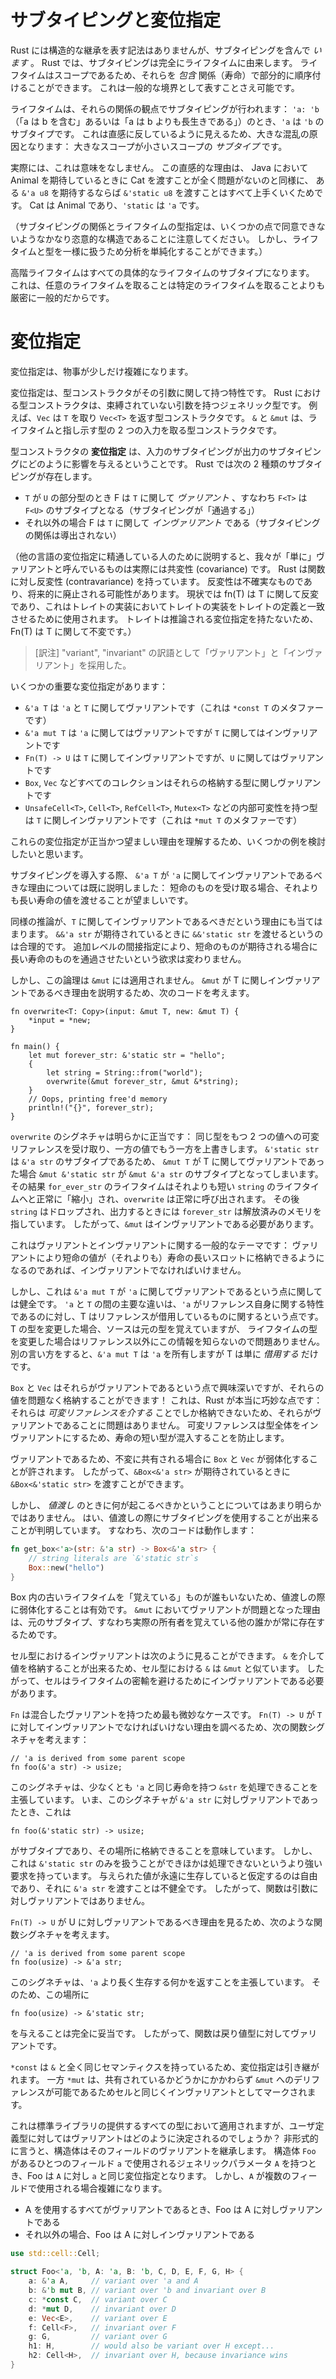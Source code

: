 <!--
# Subtyping and Variance
-->

# サブタイピングと変位指定

<!--
Although Rust doesn't have any notion of structural inheritance, it *does*
include subtyping. In Rust, subtyping derives entirely from lifetimes. Since
lifetimes are scopes, we can partially order them based on the *contains*
(outlives) relationship. We can even express this as a generic bound.
-->

Rust には構造的な継承を表す記法はありませんが、サブタイピングを含んで *います* 。
Rust では、サブタイピングは完全にライフタイムに由来します。
ライフタイムはスコープであるため、それらを *包含* 関係（寿命）で部分的に順序付けることができます。
これは一般的な境界として表すことさえ可能です。

<!--
Subtyping on lifetimes is in terms of that relationship: if `'a: 'b` ("a contains
b" or "a outlives b"), then `'a` is a subtype of `'b`. This is a large source of
confusion, because it seems intuitively backwards to many: the bigger scope is a
*subtype* of the smaller scope.
-->

ライフタイムは、それらの関係の観点でサブタイピングが行われます：
`'a: 'b`（「a は b を含む」あるいは「a は b よりも長生きである」）のとき、`'a` は `'b` のサブタイプです。
これは直感に反しているように見えるため、大きな混乱の原因となります：
大きなスコープが小さいスコープの *サブタイプ* です。

<!--
This does in fact make sense, though. The intuitive reason for this is that if
you expect an `&'a u8`, then it's totally fine for me to hand you an `&'static
u8`, in the same way that if you expect an Animal in Java, it's totally fine for
me to hand you a Cat. Cats are just Animals *and more*, just as `'static` is
just `'a` *and more*.
-->

実際には、これは意味をなしません。
この直感的な理由は、
Java において Animal を期待しているときに Cat を渡すことが全く問題がないのと同様に、
ある `&'a u8` を期待するならば `&'static u8` を渡すことはすべて上手くいくためです。
Cat は Animal であり、`'static` は `'a` です。

<!--
(Note, the subtyping relationship and typed-ness of lifetimes is a fairly
arbitrary construct that some disagree with. However it simplifies our analysis
to treat lifetimes and types uniformly.)
-->

（サブタイピングの関係とライフタイムの型指定は、いくつかの点で同意できないようなかなり恣意的な構造であることに注意してください。
しかし、ライフタイムと型を一様に扱うため分析を単純化することができます。）


<!--
Higher-ranked lifetimes are also subtypes of every concrete lifetime. This is
because taking an arbitrary lifetime is strictly more general than taking a
specific one.
-->

高階ライフタイムはすべての具体的なライフタイムのサブタイプになります。
これは、任意のライフタイムを取ることは特定のライフタイムを取ることよりも厳密に一般的だからです。

<!--
# Variance
-->

# 変位指定

<!--
Variance is where things get a bit complicated.
-->

変位指定は、物事が少しだけ複雑になります。

<!--
Variance is a property that *type constructors* have with respect to their
arguments. A type constructor in Rust is a generic type with unbound arguments.
For instance `Vec` is a type constructor that takes a `T` and returns a
`Vec<T>`. `&` and `&mut` are type constructors that take two inputs: a
lifetime, and a type to point to.
-->

変位指定は、型コンストラクタがその引数に関して持つ特性です。
Rust における型コンストラクタは、束縛されていない引数を持つジェネリック型です。
例えば、`Vec` は `T` を取り `Vec<T>` を返す型コンストラクタです。
`&` と `&mut` は、ライフタイムと指し示す型の 2 つの入力を取る型コンストラクタです。

<!--
A type constructor's *variance* is how the subtyping of its inputs affects the
subtyping of its outputs. There are two kinds of variance in Rust:
-->

型コンストラクタの **変位指定** は、入力のサブタイピングが出力のサブタイピングにどのように影響を与えるということです。
Rust では次の 2 種類のサブタイピングが存在します。

<!--
* F is *variant* over `T` if `T` being a subtype of `U` implies
  `F<T>` is a subtype of `F<U>` (subtyping "passes through")
* F is *invariant* over `T` otherwise (no subtyping relation can be derived)
-->

* `T` が `U` の部分型のとき F は `T` に関して *ヴァリアント* 、すなわち `F<T>` は `F<U>` のサブタイプとなる（サブタイピングが「通過する」）
* それ以外の場合 F は `T` に関して *インヴァリアント* である（サブタイピングの関係は導出されない）

<!--
(For those of you who are familiar with variance from other languages, what we
refer to as "just" variance is in fact *covariance*. Rust has *contravariance*
for functions. The future of contravariance is uncertain and it may be
scrapped. For now, `fn(T)` is contravariant in `T`, which is used in matching
methods in trait implementations to the trait definition. Traits don't have
inferred variance, so `Fn(T)` is invariant in `T`).
-->

（他の言語の変位指定に精通している人のために説明すると、我々が「単に」ヴァリアントと呼んでいるものは実際には共変性 (covariance) です。
Rust は関数に対し反変性 (contravariance) を持っています。
反変性は不確実なものであり、将来的に廃止される可能性があります。
現状では fn(T) は T に関して反変であり、これはトレイトの実装においてトレイトの実装をトレイトの定義と一致させるために使用されます。
トレイトは推論される変位指定を持たないため、Fn(T) は T に関して不変です。）

> [訳注]
> "variant", "invariant" の訳語として「ヴァリアント」と「インヴァリアント」を採用した。

<!--
Some important variances:
-->

いくつかの重要な変位指定があります：

<!--
* `&'a T` is variant over `'a` and `T` (as is `*const T` by metaphor)
* `&'a mut T` is variant over `'a` but invariant over `T`
* `Fn(T) -> U` is invariant over `T`, but variant over `U`
* `Box`, `Vec`, and all other collections are variant over the types of
  their contents
* `UnsafeCell<T>`, `Cell<T>`, `RefCell<T>`, `Mutex<T>` and all other
  interior mutability types are invariant over T (as is `*mut T` by metaphor)
-->

* `&'a T` は `'a` と `T` に関してヴァリアントです（これは `*const T` のメタファーです）
* `&'a mut T` は `'a` に関してはヴァリアントですが `T` に関してはインヴァリアントです
* `Fn(T) -> U` は `T` に関してインヴァリアントですが、`U` に関してはヴァリアントです
* `Box`, `Vec` などすべてのコレクションはそれらの格納する型に関しヴァリアントです
* `UnsafeCell<T>`, `Cell<T>`, `RefCell<T>`, `Mutex<T>` などの内部可変性を持つ型は `T` に関しインヴァリアントです（これは `*mut T` のメタファーです）

<!--
To understand why these variances are correct and desirable, we will consider
several examples.
-->

これらの変位指定が正当かつ望ましい理由を理解するため、いくつかの例を検討したいと思います。

<!--
We have already covered why `&'a T` should be variant over `'a` when
introducing subtyping: it's desirable to be able to pass longer-lived things
where shorter-lived things are needed.
-->

サブタイピングを導入する際、 `&'a T` が `'a` に関してインヴァリアントであるべきな理由については既に説明しました：
短命のものを受け取る場合、それよりも長い寿命の値を渡せることが望ましいです。

<!--
Similar reasoning applies to why it should be variant over T. It is reasonable
to be able to pass `&&'static str` where an `&&'a str` is expected. The
additional level of indirection does not change the desire to be able to pass
longer lived things where shorted lived things are expected.
-->

同様の推論が、`T` に関してインヴァリアントであるべきだという理由にも当てはまります。
`&&'a str` が期待されているときに `&&'static str` を渡せるというのは合理的です。
追加レベルの間接指定により、短命のものが期待される場合に長い寿命のものを通過させたいという欲求は変わりません。

<!--
However this logic doesn't apply to `&mut`. To see why `&mut` should
be invariant over T, consider the following code:
-->

しかし、この論理は `&mut` には適用されません。
`&mut` が T に関しインヴァリアントであるべき理由を説明するため、次のコードを考えます。

```rust,ignore
fn overwrite<T: Copy>(input: &mut T, new: &mut T) {
    *input = *new;
}

fn main() {
    let mut forever_str: &'static str = "hello";
    {
        let string = String::from("world");
        overwrite(&mut forever_str, &mut &*string);
    }
    // Oops, printing free'd memory
    println!("{}", forever_str);
}
```

<!--
The signature of `overwrite` is clearly valid: it takes mutable references to
two values of the same type, and overwrites one with the other. If `&mut T` was
variant over T, then `&mut &'static str` would be a subtype of `&mut &'a str`,
since `&'static str` is a subtype of `&'a str`. Therefore the lifetime of
`forever_str` would successfully be "shrunk" down to the shorter lifetime of
`string`, and `overwrite` would be called successfully. `string` would
subsequently be dropped, and `forever_str` would point to freed memory when we
print it! Therefore `&mut` should be invariant.
-->

`overwrite` のシグネチャは明らかに正当です：
同じ型をもつ 2 つの値への可変リファレンスを受け取り、一方の値でもう一方を上書きします。
`&'static str` は `&'a str` のサブタイプであるため、 `&mut T` が T に関してヴァリアントであった場合 `&mut &'static str` が `&mut &'a str` のサブタイプとなってしまいます。
その結果 `for_ever_str` のライフタイムはそれよりも短い `string` のライフタイムへと正常に「縮小」され、`overwrite` は正常に呼び出されます。
その後 `string` はドロップされ、出力するときには `forever_str` は解放済みのメモリを指しています。
したがって、`&mut` はインヴァリアントである必要があります。

<!--
This is the general theme of variance vs invariance: if variance would allow you
to store a short-lived value into a longer-lived slot, then you must be
invariant.
-->

これはヴァリアントとインヴァリアントに関する一般的なテーマです：
ヴァリアントにより短命の値が（それよりも）寿命の長いスロットに格納できるようになるのであれば、インヴァリアントでなければいけません。

<!--
However it *is* sound for `&'a mut T` to be variant over `'a`. The key difference
between `'a` and T is that `'a` is a property of the reference itself,
while T is something the reference is borrowing. If you change T's type, then
the source still remembers the original type. However if you change the
lifetime's type, no one but the reference knows this information, so it's fine.
Put another way: `&'a mut T` owns `'a`, but only *borrows* T.
-->

しかし、これは `&'a mut T` が `'a` に関してヴァリアントであるという点に関しては健全です。
`'a` と `T` の間の主要な違いは、`'a` がリファレンス自身に関する特性であるのに対し、T はリファレンスが借用しているものに関するという点です。
T の型を変更した場合、ソースは元の型を覚えていますが、
ライフタイムの型を変更した場合はリファレンス以外にこの情報を知らないので問題ありません。
別の言い方をすると、`&'a mut T` は `'a` を所有しますが T は単に *借用する* だけです。

<!--
`Box` and `Vec` are interesting cases because they're variant, but you can
definitely store values in them! This is where Rust gets really clever: it's
fine for them to be variant because you can only store values
in them *via a mutable reference*! The mutable reference makes the whole type
invariant, and therefore prevents you from smuggling a short-lived type into
them.
-->

`Box` と `Vec` はそれらがヴァリアントであるという点で興味深いですが、それらの値を問題なく格納することができます！
これは、Rust が本当に巧妙な点です：
それらは *可変リファレンスを介する* ことでしか格納できないため、それらがヴァリアントであることに問題はありません。
可変リファレンスは型全体をインヴァリアントにするため、寿命の短い型が混入することを防止します。

<!--
Being variant allows `Box` and `Vec` to be weakened when shared
immutably. So you can pass a `&Box<&'static str>` where a `&Box<&'a str>` is
expected.
-->

ヴァリアントであるため、不変に共有される場合に `Box` と `Vec` が弱体化することが許されます。
したがって、`&Box<&'a str>` が期待されているときに `&Box<&'static str>` を渡すことができます。

<!--
However what should happen when passing *by-value* is less obvious. It turns out
that, yes, you can use subtyping when passing by-value. That is, this works:
-->

しかし、 *値渡し* のときに何が起こるべきかということについてはあまり明らかではありません。
はい、値渡しの際にサブタイピングを使用することが出来ることが判明しています。
すなわち、次のコードは動作します：

```rust
fn get_box<'a>(str: &'a str) -> Box<&'a str> {
    // string literals are `&'static str`s
    Box::new("hello")
}
```

<!--
Weakening when you pass by-value is fine because there's no one else who
"remembers" the old lifetime in the Box. The reason a variant `&mut` was
trouble was because there's always someone else who remembers the original
subtype: the actual owner.
-->

Box 内の古いライフタイムを「覚えている」ものが誰もいないため、値渡しの際に弱体化することは有効です。
`&mut` においてヴァリアントが問題となった理由は、元のサブタイプ、すなわち実際の所有者を覚えている他の誰かが常に存在するためです。

<!--
The invariance of the cell types can be seen as follows: `&` is like an `&mut`
for a cell, because you can still store values in them through an `&`. Therefore
cells must be invariant to avoid lifetime smuggling.
-->

セル型におけるインヴァリアントは次のように見ることができます。
`&` を介して値を格納することが出来るため、セル型における `&` は `&mut` と似ています。
したがって、セルはライフタイムの密輸を避けるためにインヴァリアントである必要があります。

<!--
`Fn` is the most subtle case because it has mixed variance. To see why
`Fn(T) -> U` should be invariant over T, consider the following function
signature:
-->

`Fn` は混合したヴァリアントを持つため最も微妙なケースです。
`Fn(T) -> U` が `T` に対してインヴァリアントでなければいけない理由を調べるため、次の関数シグネチャを考えます：

```rust,ignore
// 'a is derived from some parent scope
fn foo(&'a str) -> usize;
```

<!--
This signature claims that it can handle any `&str` that lives at least as
long as `'a`. Now if this signature was variant over `&'a str`, that
would mean
-->

このシグネチャは、少なくとも `'a` と同じ寿命を持つ `&str` を処理できることを主張しています。
いま、このシグネチャが `&'a str` に対しヴァリアントであったとき、これは

```rust,ignore
fn foo(&'static str) -> usize;
```

<!--
could be provided in its place, as it would be a subtype. However this function
has a stronger requirement: it says that it can only handle `&'static str`s,
and nothing else. Giving `&'a str`s to it would be unsound, as it's free to
assume that what it's given lives forever. Therefore functions are not variant
over their arguments.
-->

がサブタイプであり、その場所に格納できることを意味しています。
しかし、これは `&'static str` のみを扱うことができほかは処理できないというより強い要求を持っています。
与えられた値が永遠に生存していると仮定するのは自由であり、それに `&'a str` を渡すことは不健全です。
したがって、関数は引数に対しヴァリアントではありません。

<!--
To see why `Fn(T) -> U` should be variant over U, consider the following
function signature:
-->

`Fn(T) -> U` が U に対しヴァリアントであるべき理由を見るため、次のような関数シグネチャを考えます。

```rust,ignore
// 'a is derived from some parent scope
fn foo(usize) -> &'a str;
```

<!--
This signature claims that it will return something that outlives `'a`. It is
therefore completely reasonable to provide
-->

このシグネチャは、`'a` より長く生存する何かを返すことを主張しています。
そのため、この場所に

```rust,ignore
fn foo(usize) -> &'static str;
```

<!--
in its place. Therefore functions are variant over their return type.
-->

を与えることは完全に妥当です。
したがって、関数は戻り値型に対してヴァリアントです。

<!--
`*const` has the exact same semantics as `&`, so variance follows. `*mut` on the
other hand can dereference to an `&mut` whether shared or not, so it is marked
as invariant just like cells.
-->

`*const` は `&` と全く同じセマンティクスを持っているため、変位指定は引き継がれます。
一方 `*mut` は、共有されているかどうかにかかわらず `&mut` へのデリファレンスが可能であるためセルと同じくインヴァリアントとしてマークされます。

<!--
This is all well and good for the types the standard library provides, but
how is variance determined for type that *you* define? A struct, informally
speaking, inherits the variance of its fields. If a struct `Foo`
has a generic argument `A` that is used in a field `a`, then Foo's variance
over `A` is exactly `a`'s variance. However this is complicated if `A` is used
in multiple fields.
-->

これは標準ライブラリの提供するすべての型において適用されますが、ユーザ定義型に対してはヴァリアントはどのように決定されるのでしょうか？
非形式的に言うと、構造体はそのフィールドのヴァリアントを継承します。
構造体 `Foo` があるひとつのフィールド `a` で使用されるジェネリックパラメータ `A` を持つとき、Foo は `A` に対し `a` と同じ変位指定となります。
しかし、`A` が複数のフィールドで使用される場合複雑になります。

<!--
* If all uses of A are variant, then Foo is variant over A
* Otherwise, Foo is invariant over A
-->

* A を使用するすべてがヴァリアントであるとき、Foo は A に対しヴァリアントである
* それ以外の場合、Foo は A に対しインヴァリアントである

```rust
use std::cell::Cell;

struct Foo<'a, 'b, A: 'a, B: 'b, C, D, E, F, G, H> {
    a: &'a A,     // variant over 'a and A
    b: &'b mut B, // variant over 'b and invariant over B
    c: *const C,  // variant over C
    d: *mut D,    // invariant over D
    e: Vec<E>,    // variant over E
    f: Cell<F>,   // invariant over F
    g: G,         // variant over G
    h1: H,        // would also be variant over H except...
    h2: Cell<H>,  // invariant over H, because invariance wins
}
```

